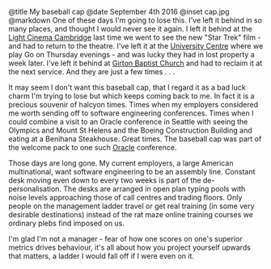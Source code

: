 @title		My baseball cap
@date		September 4th 2016
@inset		cap.jpg
@markdown
One of these days I'm going to lose this. I've left it behind in so many places,
and thought I would never see it again. I left it behind at the
[Light Cinema Cambridge](https://cambridge.lightcinemas.co.uk/) last
time we went to see the new "Star Trek" film - and had to return to the theatre.
I've left it at the [University Centre](http://www.unicen.cam.ac.uk) where we
play Go on Thursday evenings - and was lucky they had in lost property a week
later. I've left it behind at [Girton Baptist Church](http://www.girtonbaptistchurch.org.uk/)
and had to reclaim it at the next service. And they are just a few times . . .

It may seem I don't want this baseball cap, that I regard it as a bad luck
charm I'm trying to lose but which keeps coming back to me. In fact it is a
precious souvenir of halcyon times. Times when my employers considered me
worth sending off to software engineering conferences. Times when I could
combine a visit to an Oracle conference in Seattle with seeing the Olympics and
Mount St Helens and the Boeing Construction Building and eating at a Benihana
Steakhouse. Great times. The baseball cap was part of the welcome pack to one
such [Oracle](https://www.oracle.com/index.html) conference.

Those days are long gone. My current employers, a large American multinational,
want software engineering to be an assembly line. Constant desk moving even down to
every two weeks is part of the de-personalisation. The desks are arranged in
open plan typing pools with noise levels approaching those of call centres and
trading floors. Only people on the management ladder travel or get real
training (in some very desirable destinations) instead of the rat maze online training courses
we ordinary plebs find imposed on us.

I'm glad I'm not a manager - fear of how one scores on one's superior metrics drives
behaviour, it's all about how you project yourself upwards that matters, a ladder
I would fall off if I were even on it.
